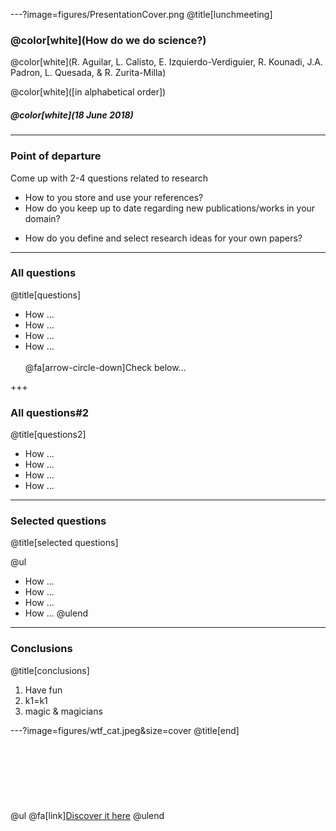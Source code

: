 ---?image=figures/PresentationCover.png
@title[lunchmeeting]
### @color[white](How do we do science?)
@color[white](R. Aguilar, L. Calisto, E. Izquierdo-Verdiguier,  R. Kounadi, J.A. Padron, L. Quesada, & R. Zurita-Milla)


<span class="smallText">@color[white]([in alphabetical order])</span>
##### @color[white](18 June 2018) 

---
### Point of departure

Come up with 2-4 questions related to research

<div class="left">
	<ul>
        <li>How to you store and use your references?</li>
        <li>How do you keep up to date regarding new publications/works in your domain?</li>
    </ul>
</div>

<div class="right">
    <ul>
        <li>How do you define and select research ideas for your own papers? </li>
    </ul>
</div>

---
### All questions 
@title[questions]
- How ... 
- How ...
- How ... 
- How ...
<br><br>
<span class="smallText"> @fa[arrow-circle-down]Check below...</span>

+++
### All questions#2 
@title[questions2]
- How ... 
- How ...
- How ... 
- How ...

---
### Selected questions 
@title[selected questions]

@ul
- How ... 
- How ...
- How ... 
- How ...
@ulend

---
### Conclusions
@title[conclusions]
1. Have fun
2. k1=k1
3. magic & magicians

---?image=figures/wtf_cat.jpeg&size=cover
@title[end]
<br><br>
<br><br>
<br><br>
<br><br>
@ul
@fa[link][Discover it here](https://gitpitch.com/rzuritamilla/testdiapo/)
@ulend





